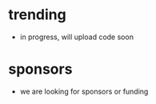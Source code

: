 # trending
- in progress, will upload code soon


# sponsors
- we are looking for sponsors or funding
